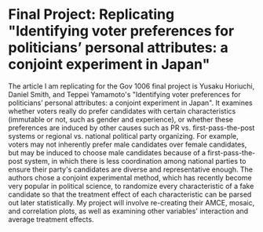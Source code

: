 # Final Project: Replicating "Identifying voter preferences for politicians’ personal attributes: a conjoint experiment in Japan"

The article I am replicating for the Gov 1006 final project is Yusaku Horiuchi, Daniel Smith, and Teppei Yamamoto's "Identifying voter preferences for politicians’ personal attributes: a conjoint experiment in Japan". It examines whether voters really do prefer candidates with certain characteristics (immutable or not, such as gender and experience), or whether these preferences are induced by other causes such as PR vs. first-pass-the-post systems or regional vs. national political party organizing. For example, voters may not inherently prefer male candidates over female candidates, but may be induced to choose male candidates because of a first-pass-the-post system, in which there is less coordination among national parties to ensure their party's candidates are diverse and representative enough. The authors chose a conjoint experimental method, which has recently become very popular in political science, to randomize every characteristic of a fake candidate so that the treatment effect of each characteristic can be parsed out later statistically. My project will involve re-creating their AMCE, mosaic, and correlation plots, as well as examining other variables' interaction and average treatment effects.
